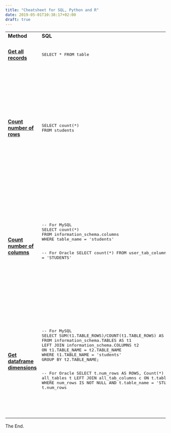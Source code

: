 ```yaml
---
title: "Cheatsheet for SQL, Python and R"
date: 2019-05-01T10:38:17+02:00
draft: true
---
```


<table>
  <tr>
    <td><b>Method</b></td>
    <td><b>SQL</b></td>
    <td><b>Python</b></td>
    <td><b>R</b></td>
  </tr>

  <!-- Get all records -->
  <tr>
    <td><h4><a href = "/programming/get-all-records-in-sql-python-r/">Get all records</a></h4></td>
    <td><pre>SELECT * FROM table<span class = "copy-to-clipboard"></pre></td>
    <td><pre>df<span class = "copy-to-clipboard"></pre></td>
    <td><pre>df<span class = "copy-to-clipboard"></pre></td>
  </tr>

  <!-- Count number of rows -->
  <tr>
    <td><h4><a href = "/programming/count-number-of-rows-in-sql-python-r/">Count number of rows</a></h4></td>
    <td><pre>
SELECT count(*)
FROM students<span class = "copy-to-clipboard"></pre></td>
    <td><pre>
# Method 1 using len
len(students)

# Method 2 using shape
students.shape[0]

# Method 3 using count
students['student_id'].count()
    <span class = "copy-to-clipboard"></pre></td>
    <td><pre>
# Method 1 using nrow
nrow(students)

# Method 2 using dim
dim(students)[1]    
    <span class = "copy-to-clipboard"></pre></td>
  </tr>

  <!-- Count number of columns -->
  <tr>
    <td><h4><a href = "/programming/count-number-of-columns-in-sql-python-r/">Count number of columns</a></h4></td>
    <td><pre>
-- For MySQL
SELECT count(*)
FROM information_schema.columns
WHERE table_name = 'students'

-- For Oracle
SELECT count(*)
FROM user_tab_columns
WHERE table_name = 'STUDENTS'    
    <span class = "copy-to-clipboard"></pre></td>
    <td><pre>
# Using len
len(students.columns)

# Using shape
students.shape[1]
    <span class = "copy-to-clipboard"></pre></td>
    <td><pre>
# Using ncol
ncol(students)

# Using dim
dim(students)[2]   
    <span class = "copy-to-clipboard"></pre></td>
  </tr>

  <!-- Count number of columns -->
  <tr>
    <td><h4><a href = "/programming/get-dataframe-dimensions-in-sql-python-r/">Get dataframe dimensions</a></h4></td>
    <td><pre>
-- For MySQL
SELECT SUM(t1.TABLE_ROWS)/COUNT(t1.TABLE_ROWS) AS ROWS, COUNT(*) AS COLUMNS
FROM information_schema.TABLES AS t1
LEFT JOIN information_schema.COLUMNS t2  
ON t1.TABLE_NAME = t2.TABLE_NAME 
WHERE t1.TABLE_NAME = 'students'
GROUP BY t2.TABLE_NAME;

-- For Oracle
SELECT t.num_rows AS ROWS, Count(*) AS COLUMNS
FROM all_tables t
LEFT JOIN all_tab_columns c
ON t.table_name = c.table_name
WHERE num_rows IS NOT NULL AND t.table_name = 'STUDENTS'
GROUP BY t.num_rows
    <span class = "copy-to-clipboard"></pre></td>
    <td><pre>
# Method 1 using shape
students.shape

# Method 2 using info
students.info()
    <span class = "copy-to-clipboard"></pre></td>
    <td><pre>
dim(students)
    <span class = "copy-to-clipboard"></pre></td>
  </tr>
</table>

The End.
